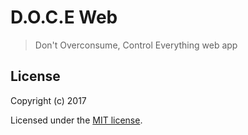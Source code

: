 # D.O.C.E Web

> Don't Overconsume, Control Everything web app

## License

Copyright (c) 2017

Licensed under the [MIT license](LICENSE).
